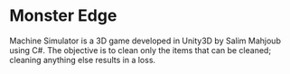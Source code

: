 # Monster Edge
 Machine Simulator is a 3D game developed in Unity3D by Salim Mahjoub using C#. The objective is to clean only the items that can be cleaned; cleaning anything else results in a loss.
